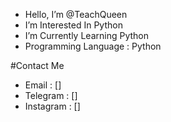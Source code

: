 - Hello, I’m @TeachQueen
- I’m Interested In Python
- I’m Currently Learning Python
- Programming Language : Python

#Contact Me
- Email : []
- Telegram : []
- Instagram : []


